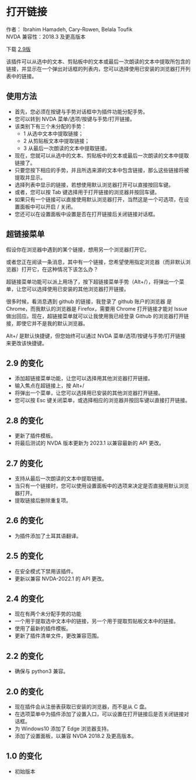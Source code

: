 # 打开链接 #

作者： Ibrahim Hamadeh, Cary-Rowen, Belala Toufik  
NVDA 兼容性：2018.3 及更高版本

下载 [2.9版][1]


该插件可以从选中的文本、剪贴板中的文本或最后一次朗读的文本中提取所包含的链接，并显示在一个弹出对话框的列表内，您可以选择使用已安装的浏览器打开列表中的链接。

## 使用方法

*	首先，您必须在按键与手势对话框中为插件功能分配手势。
*	您可以转到 NVDA 菜单/选项/按键与手势/打开链接。
*	该类别下有三个未分配的手势：
	* 1 从选中文本中提取链接；
	* 2 从剪贴板文本中提取链接；
	* 3 从最后一次朗读的文本中提取链接。
*	现在，您就可以从选中的文本、剪贴板中的文本或最后一次朗读的文本中提取链接了。
*	只要您按下相应的手势，并且所选来源的文本中包含链接，那么这些链接将被提取并显示。
*	选择列表中显示的链接，若想使用默认浏览器打开可以直接按回车键。
*	或者，您可以按 Tab 键选择用于打开链接的浏览器并按回车键。
*	如果只有一个链接可以直接使用默认浏览器打开，当然这是一个可选项，在设置面板中可以开启 / 关闭。
*	您还可以在设置面板中设置是否在打开链接后关闭链接对话框。

## 超链接菜单

假设你在浏览器中遇到的某个链接，想用另一个浏览器打开它。

或者您正在阅读一条消息，其中有一个链接，您希望使用指定浏览器（而非默认浏览器）打开它，在这种情况下该怎么办？

超链接菜单功能可以派上用场了，按下超链接菜单手势（Alt+/），将弹出一个菜单，让您可以选择使用已安装的其他浏览器打开链接。

很多时候，看消息遇到 github 的链接，我登录了 github 账户的浏览器 是Chrome，而我默认的浏览器是 Firefox，需要用 Chrome 打开链接才能对 Issue 做出回应。现在，超链接菜单就可以让我使用我已经登录 Github 的浏览器打开链接，即使它并不是我的默认浏览器。

Alt+/ 是默认快捷键，但您始终可以通过 NVDA 菜单/选项/按键与手势/打开链接来更改该快捷键。


## 2.9 的变化 ##
*	添加超链接菜单功能，让您可以选择用其他浏览器打开链接。
*	输入焦点在超链接上，按 Alt+/
*	将弹出一个菜单，让您可以选择用已安装的其他浏览器打开链接。
*	您可以按 Esc 键关闭菜单，或选择相应的浏览器并按回车键以直接打开链接。

## 2.8 的变化 ##
*	更新了插件模板。
*	将最后测试的 NVDA 版本更新为 2023.1 以兼容最新的 API 更改。

## 2.7 的变化 ##
*	支持从最后一次朗读的文本中提取链接。
*	 当只有一个链接时，您可以使用设置面板中的选项来决定是否直接用默认浏览器打开。
*	提取链接后删除重复项。
## 2.6 的变化 ##
*	为插件添加了土耳其语翻译。

## 2.5 的变化 ##
*	在安全模式下禁用该插件。
*	更新以兼容 NVDA-2022.1 的 API 更改。

## 2.4 的变化 ##
*	现在有两个未分配手势的功能
*	一个用于提取选中文本中的链接，另一个用于提取剪贴板文本中的链接。
*	使用了最新的插件模板。
*	更新了插件清单文件，更改兼容范围。

## 2.2 的变化 ##
*	确保与 python3 兼容。

## 2.0 的变化 ##
* 现在插件会从注册表获取已安装的浏览器，而不是从 C 盘。
*	在选项菜单中为插件添加了设置入口，可以设置在打开链接后是否关闭链接对话框。
*	为 Windows10 添加了 Edge 浏览器支持。
*	添加了设置面板，以兼容 NVDA 2018.2 及更高版本。

## 1.0 的变化 ##
*	初始版本

[1]: https://github.com/ibrahim-s/openLinkWith/releases/download/v2.9/openLinkWith-2.9.nvda-addon
